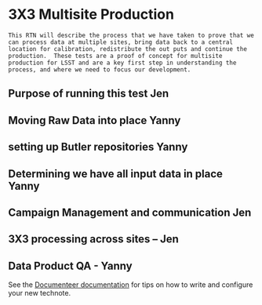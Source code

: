 # 3X3 Multisite Production

```{abstract}
This RTN will describe the process that we have taken to prove that we can process data at multiple sites, bring data back to a central location for calibration, redistribute the out puts and continue the production.  These tests are a proof of concept for multisite production for LSST and are a key first step in understanding the process, and where we need to focus our development.
```

## Purpose of running this test  Jen
  

## Moving Raw Data into place Yanny

## setting up Butler repositories Yanny
## Determining we have all input data in place Yanny
## Campaign Management and communication Jen
## 3X3 processing across sites – Jen 
## Data Product QA - Yanny




See the [Documenteer documentation](https://documenteer.lsst.io/technotes/index.html) for tips on how to write and configure your new technote.
